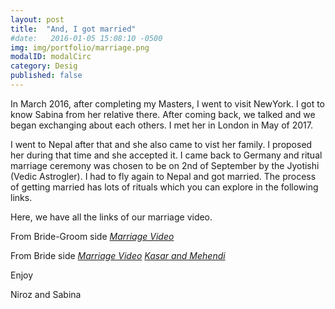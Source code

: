 ```yaml
---
layout: post
title:  "And, I got married"
#date:   2016-01-05 15:08:10 -0500
img: img/portfolio/marriage.png
modalID: modalCirc
category: Desig
published: false
---
```


In March 2016, after completing my Masters, I went to visit NewYork. I got to know Sabina from her relative there. After coming back, we talked and we began exchanging about each others. I met her in London in May of 2017. 

I went to Nepal after that and she also came to vist her family. I proposed her during that time and she
accepted it. I came back to Germany and ritual marriage ceremony was chosen to be on 2nd of September by the Jyotishi (Vedic Astrogler). 
I had to fly again to Nepal and got married. The process of getting married has lots of rituals which you can explore in the following links. 

Here, we have all the links of our marriage video. 

  From Bride-Groom side
 	 [*Marriage Video*](https://goo.gl/cYmxyR)
 	
 
  From Bride side
 	  [*Marriage Video*](https://goo.gl/HGVSqn) 
 	  [*Kasar and Mehendi*](https://goo.gl/dd1Kvv)

Enjoy

Niroz and Sabina
